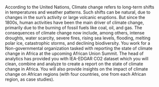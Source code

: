 According to the United Nations, Climate change refers to long-term shifts in temperatures and weather patterns. Such shifts can be natural, due to changes in the sun’s activity or large volcanic eruptions. But since the 1800s, human activities have been the main driver of climate change, primarily due to the burning of fossil fuels like coal, oil, and gas.
The consequences of climate change now include, among others, intense droughts, water scarcity, severe fires, rising sea levels, flooding, melting polar ice, catastrophic storms, and declining biodiversity.
You work for a Non-governmental organization tasked with reporting the state of climate change in Africa at the upcoming African Union Summit. The head of analytics has provided you with IEA-EDGAR CO2 dataset which you will clean, combine and analyze to create a report on the state of climate change in Africa. You will also provide insights on the impact of climate change on African regions (with four countries, one from each African region, as case studies).
